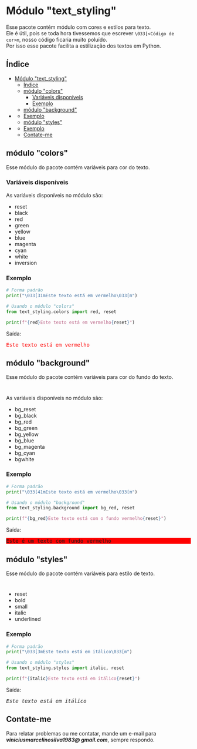 # Módulo "text_styling"
Esse pacote contém módulo com cores e estilos para texto.<br>
Ele é útil, pois se toda hora tivessemos que escrever `\033[<Código de cor>m`, nosso código ficaria muito poluído.<br>
Por isso esse pacote facilita a estilização dos textos em Python.<br>

## Índice
- [Módulo "text\_styling"](#módulo-text_styling)
  - [Índice](#índice)
  - [módulo "colors"](#módulo-colors)
    - [Variáveis disponíveis](#variáveis-disponíveis)
    - [Exemplo](#exemplo)
  - [módulo "background"](#módulo-background)
- [](#)
    - [Exemplo](#exemplo-1)
  - [módulo "styles"](#módulo-styles)
- [](#-1)
    - [Exemplo](#exemplo-2)
  - [Contate-me](#contate-me)

## módulo "colors"
Esse módulo do pacote contém variáveis para cor do texto.<br>

### Variáveis disponíveis
As variáveis disponíveis no módulo são:
<ul>
    <li>reset</li>
    <li>black</li>
    <li>red</li>
    <li>green</li>
    <li>yellow</li>
    <li>blue</li>
    <li>magenta</li>
    <li>cyan</li>
    <li>white</li>
    <li>inversion</li>
</ul>

### Exemplo
``` python
# Forma padrão
print("\033[31mEste texto está em vermelho\033[m")
```

``` python
# Usando o módulo "colors"
from text_styling.colors import red, reset

print(f"{red}Este texto está em vermelho{reset}")
```

Saída:

<font color="red"><pre>Este texto está em vermelho</pre></font>

## módulo "background"
Esse módulo do pacote contém variáveis para cor do fundo do texto.<br>

#
As variáveis disponíveis no módulo são:
<ul>
    <li>bg_reset</li>
    <li>bg_black</li>
    <li>bg_red</li>
    <li>bg_green</li>
    <li>bg_yellow</li>
    <li>bg_blue</li>
    <li>bg_magenta</li>
    <li>bg_cyan</li>
    <li>bgwhite</li>
</ul>

### Exemplo
``` python
# Forma padrão
print("\033[41mEste texto está em vermelho\033[m")
```

``` python
# Usando o módulo "background"
from text_styling.background import bg_red, reset

print(f"{bg_red}Este texto está com o fundo vermelho{reset}")
```

Saída:

<pre style="background-color: red">Este é um texto com fundo vermelho</pre>

## módulo "styles"
Esse módulo do pacote contém variáveis para estilo de texto.<br>

#
<ul>
    <li>reset</li>
    <li>bold</li>
    <li>small</li>
    <li>italic</li>
    <li>underlined</li>
</ul>

### Exemplo
``` python
# Forma padrão
print("\033[3mEste texto está em itálico\033[m")
```

``` python
# Usando o módulo "styles"
from text_styling.styles import italic, reset

print(f"{italic}Este texto está em itálico{reset}")
```

Saída:

<pre style="font-style: italic">Este texto está em itálico</pre>

## Contate-me
Para relatar problemas ou me contatar, mande um e-mail para **_viniciusmarcelinosilva1983@ gmail.com_**, sempre respondo.
